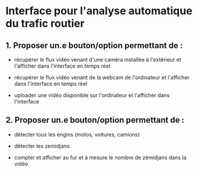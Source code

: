 # Interface pour l'analyse automatique du trafic routier

## 1. Proposer un.e bouton/option permettant de :

- récupérer le flux vidéo venant d'une caméra installée à l'extérieur et l'afficher dans l'interface en temps réel

- récupérer le flux vidéo venant de la webcam de l'ordinateur et l'afficher dans l'interface en temps réel

- uploader une vidéo disponible sur l'ordinateur et l'afficher dans l'interface


## 2. Proposer un.e bouton/option permettant de :

- détecter tous les engins (motos, voitures, camions)

- détecter les zemidjans

- compter et afficher au fur et à mesure le nombre de zémidjans dans la vidéo

